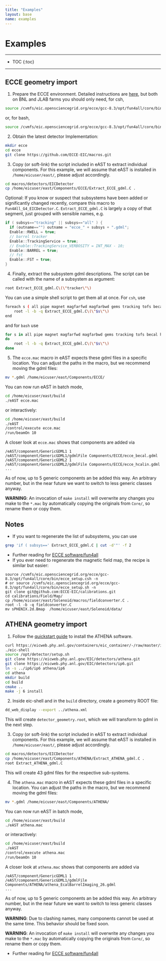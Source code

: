 ```yaml
---
title: "Examples"
layout: base
name: examples
---
```


<h1>Examples</h1>

---

* TOC
{:toc}

---


## ECCE geometry import

1. Prepare the ECCE environment. Detailed instructions are
[here](https://github.com/eic/Singularity/blob/master/README.md), but both on
BNL and JLAB farms you should only need, for csh,
```sh
source /cvmfs/eic.opensciencegrid.org/ecce/gcc-8.3/opt/fun4all/core/bin/ecce_setup.csh -n
```
or, for bash,
```sh
source /cvmfs/eic.opensciencegrid.org/ecce/gcc-8.3/opt/fun4all/core/bin/ecce_setup.sh -n
```

2. Obtain the latest detector Implementation:
```sh
mkdir ecce
cd ecce
git clone https://github.com/ECCE-EIC/macros.git
```
3. Copy (or soft-link) the script included in eAST to extract individual components.
For this example, we will assume that eAST is installed in `/home/eicuser/east/`,
please adjust accordingly.
```sh
cd macros/detectors/EICDetector
cp /home/eicuser/east/Components/ECCE/Extract_ECCE_gdml.C .
```
Optional: If you know or suspect that subsystems have been added or significantly
changed recently, compare this macro to `Fun4All_G4_EICDetector.C`.
`Extract_ECCE_gdml.C` is largely a copy of that segment, just grouped with
sensible names, e.g.

```c++
if ( subsys=="tracking" || subsys=="all" ) {
  if (outname=="") outname = "ecce_" + subsys + ".gdml";
  Enable::RWELL = true;
  // barrel tracker
  Enable::TrackingService = true;
  // Enable::TrackingService_VERBOSITY = INT_MAX - 10;
  Enable::BARREL = true;
  // fst
  Enable::FST = true;
}
```

4. Finally, extract the subsystem gdml descriptions. The script can be called with
the name of a subsystem as argument:
```sh
root Extract_ECCE_gdml.C\(\"tracker\"\)
```
You can use a simple shell script to get them all at once. For `csh`, use
```sh
foreach s ( all pipe magnet magfarfwd magfarbwd gems tracking tofs becal hcalin hcalout dirc femc drcalo lfhcal eemc ehcal )
    root -l -b -q Extract_ECCE_gdml.C\(\"$s\"\)
end
```
and for `bash` use
```sh
for s in all pipe magnet magfarfwd magfarbwd gems tracking tofs becal hcalin hcalout dirc femc drcalo lfhcal eemc ehcal
do
    root -l -b -q Extract_ECCE_gdml.C\(\"$s\"\)
done
```
 
5. The `ecce.mac` macro in eAST expects these gdml files in a specific location.
You can adjust the paths in the macro, but we recommend moving the gdml files:
```sh
mv *.gdml /home/eicuser/east/Components/ECCE/
```

You can now run eAST in batch mode,
```sh
cd /home/eicuser/east/build
./eAST ecce.mac
```
or interactively:
```sh
cd /home/eicuser/east/build
./eAST
/control/execute ecce.mac
/run/beamOn 10
```

A closer look at `ecce.mac` shows that components are added via
```
/eAST/component/GenericGDML1 1
/eAST/component/GenericGDML1/gdmlFile Components/ECCE/ecce_becal.gdml
/eAST/component/GenericGDML2 1
/eAST/component/GenericGDML2/gdmlFile Components/ECCE/ecce_hcalin.gdml
...
```
As of now, up to 5 generic components an be added this way. An arbitrary number,
but in the near future we want to switch to less generic classes anyway.

**WARNING**: An invocation of `make install` will overwrite any changes you make to the `*.mac`
by automatically copying the originals from `Core/`, so rename them or copy them.

## Notes
* If you want to regenerate the list of subsystems, you can use
```sh
grep 'if ( subsys==' Extract_ECCE_gdml.C | cut -d'"' -f 2
```
* Further reading for [ECCE software/fun4all](https://ecce-eic.github.io/)
* If you ever need to regenerate the magnetic field map, the recipe is similar but easier:
```
source /cvmfs/eic.opensciencegrid.org/ecce/gcc-8.3/opt/fun4all/core/bin/ecce_setup.csh -n
# or source /cvmfs/eic.opensciencegrid.org/ecce/gcc-8.3/opt/fun4all/core/bin/ecce_setup.sh -n
git clone git@github.com:ECCE-EIC/calibrations.git
cd calibrations/Field/Map/
cp /home/eicuser/east/Solenoid/macros/fieldconverter.C .
root -l -b -q fieldconverter.C
mv sPHENIX.2d.Bmap  /home/eicuser/east/Solenoid/data/
 ```

## ATHENA geometry import

1. Follow the 
[quickstart guide](https://eic.phy.anl.gov/tutorials/eic_tutorial/getting-started/quickstart)
to install the ATHENA software.


```sh
curl https://eicweb.phy.anl.gov/containers/eic_container/-/raw/master/install.sh | bash
./eic-shell
source /opt/detector/setup.sh
git clone https://eicweb.phy.anl.gov/EIC/detectors/athena.git
git clone https://eicweb.phy.anl.gov/EIC/detectors/ip6.git
ln -s ../ip6/ip6 athena/ip6
cd athena
mkdir build
cd build
cmake ..
make -j 6 install
```

 
2. Inside eic-shell and in the `build` directory, create a geometry ROOT file:
```sh
dd_web_display --export ../athena.xml
```
This will create `detector_geometry.root`, which we will transform to gdml in the next step.
 
3. Copy (or soft-link) the script included in eAST to extract individual components.
For this example, we will assume that eAST is installed in `/home/eicuser/east/`,
please adjust accordingly.
```sh
cd macros/detectors/EICDetector
cp /home/eicuser/east/Components/ATHENA/Extract_ATHENA_gdml.C .
root Extract_ATHENA_gdml.C
```
This will create 43 gdml files for the respective sub-systems. 


4. The `athena.mac` macro in eAST expects these gdml files in a specific location.
You can adjust the paths in the macro, but we recommend moving the gdml files:
```sh
mv *.gdml /home/eicuser/east/Components/ATHENA/
```

You can now run eAST in batch mode,
```sh
cd /home/eicuser/east/build
./eAST athena.mac
```
or interactively:
```sh
cd /home/eicuser/east/build
./eAST
/control/execute athena.mac
/run/beamOn 10
```

A closer look at `athena.mac` shows that components are added via
```
/eAST/component/GenericGDML1 1
/eAST/component/GenericGDML1/gdmlFile Components/ATHENA/athena_EcalBarrelImaging_26.gdml
...
```
As of now, up to 5 generic components an be added this way. An arbitrary number,
but in the near future we want to switch to less generic classes anyway.

**WARNING**: Due to clashing names, many components cannot be used at the same time. 
This behavior should be fixed soon.


**WARNING**: An invocation of `make install` will overwrite any changes you make to the `*.mac`
by automatically copying the originals from `Core/`, so rename them or copy them.


* Further reading for [ECCE software/fun4all](https://ecce-eic.github.io/)


